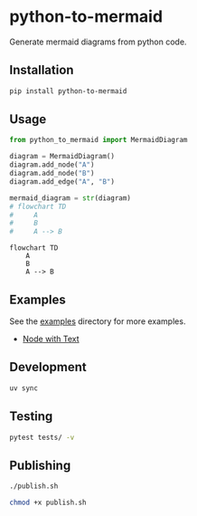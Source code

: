 # python-to-mermaid

Generate mermaid diagrams from python code.

## Installation

```bash
pip install python-to-mermaid
```

## Usage

```python
from python_to_mermaid import MermaidDiagram

diagram = MermaidDiagram()
diagram.add_node("A")
diagram.add_node("B")
diagram.add_edge("A", "B")

mermaid_diagram = str(diagram)
# flowchart TD
#     A
#     B
#     A --> B
```

```mermaid
flowchart TD
    A
    B
    A --> B
```

## Examples

See the [examples](examples) directory for more examples.

- [Node with Text](examples/node_with_text.md)

## Development

```bash
uv sync
```

## Testing

```bash
pytest tests/ -v
```

## Publishing

```bash
./publish.sh
```

```bash
chmod +x publish.sh
```
